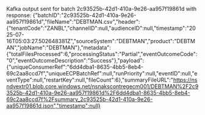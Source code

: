 Kafka output sent for batch 2c93525b-42d1-410a-9e26-aa957f19861d with response: {"batchID":"2c93525b-42d1-410a-9e26-aa957f19861d","fileName":"DEBTMAN.csv","header":{"tenantCode":"ZANBL","channelID":null,"audienceID":null,"timestamp":"2025-07-16T05:03:27.502648381Z","sourceSystem":"DEBTMAN","product":"DEBTMAN","jobName":"DEBTMAN"},"metadata":{"totalFilesProcessed":6,"processingStatus":"Partial","eventOutcomeCode":"0","eventOutcomeDescription":"Success"},"payload":{"uniqueConsumerRef":"6dd4dba1-8635-4bb5-8eb4-69c2aa8ccd7f","uniqueECPBatchRef":null,"runPriority":null,"eventID":null,"eventType":null,"restartKey":null,"fileCount":6},"summaryFileURL":"https://nsndvextr01.blob.core.windows.net/nsnakscontregecm001/DEBTMAN%2F2c93525b-42d1-410a-9e26-aa957f19861d%2F6dd4dba1-8635-4bb5-8eb4-69c2aa8ccd7f%2Fsummary_2c93525b-42d1-410a-9e26-aa957f19861d.json","timestamp":null}

